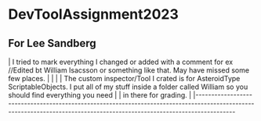 # DevToolAssignment2023

For Lee Sandberg
-------------------------------------------------------------------------------------------------------------------------------------------------------------------------
| I tried to mark everything I changed or added with a comment for ex //Edited bt William Isacsson or something like that. May have missed some few places.             |
|                                                                                                                                                                       |
| The custom inspector/Tool I crated is for AsteroidType ScriptableObjects. I put all of my stuff inside a folder called William so you should find everything you need |  | in there for grading.                                                                                                                                                 |
|------------------------------------------------------------------------------------------------------------------------------------------------------------------------




